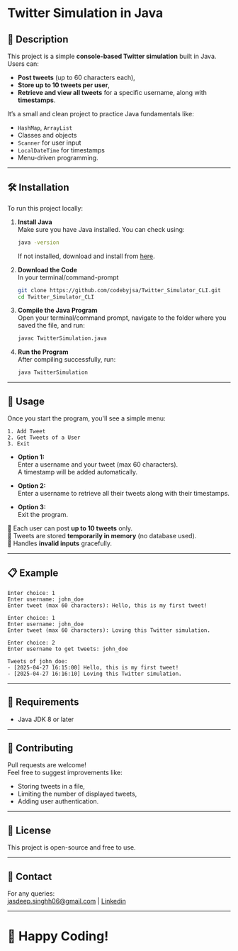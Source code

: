 # Twitter Simulation in Java

## 📖 Description

This project is a simple **console-based Twitter simulation** built in Java.  
Users can:
- **Post tweets** (up to 60 characters each),
- **Store up to 10 tweets per user**,
- **Retrieve and view all tweets** for a specific username, along with **timestamps**.

It’s a small and clean project to practice Java fundamentals like:
- `HashMap`, `ArrayList`
- Classes and objects
- `Scanner` for user input
- `LocalDateTime` for timestamps
- Menu-driven programming.

---

## 🛠 Installation

To run this project locally:

1. **Install Java**  
   Make sure you have Java installed. You can check using:
   ```bash
   java -version
   ```
   If not installed, download and install from [here](https://www.oracle.com/java/technologies/javase-downloads.html).

2. **Download the Code**  
   In your terminal/command-prompt
   ```bash
   git clone https://github.com/codebyjsa/Twitter_Simulator_CLI.git
   cd Twitter_Simulator_CLI
    ```

4. **Compile the Java Program**  
   Open your terminal/command prompt, navigate to the folder where you saved the file, and run:
   ```bash
   javac TwitterSimulation.java
   ```

5. **Run the Program**  
   After compiling successfully, run:
   ```bash
   java TwitterSimulation
   ```

---

## 🚀 Usage

Once you start the program, you'll see a simple menu:

```
1. Add Tweet
2. Get Tweets of a User
3. Exit
```

- **Option 1:**  
  Enter a username and your tweet (max 60 characters).  
  A timestamp will be added automatically.

- **Option 2:**  
  Enter a username to retrieve all their tweets along with their timestamps.

- **Option 3:**  
  Exit the program.

🔹 Each user can post **up to 10 tweets** only.  
🔹 Tweets are stored **temporarily in memory** (no database used).  
🔹 Handles **invalid inputs** gracefully.

---

## 📋 Example

```
Enter choice: 1
Enter username: john_doe
Enter tweet (max 60 characters): Hello, this is my first tweet!

Enter choice: 1
Enter username: john_doe
Enter tweet (max 60 characters): Loving this Twitter simulation.

Enter choice: 2
Enter username to get tweets: john_doe

Tweets of john_doe:
- [2025-04-27 16:15:00] Hello, this is my first tweet!
- [2025-04-27 16:16:10] Loving this Twitter simulation.
```

---

## 📜 Requirements

- Java JDK 8 or later

---

## 🙌 Contributing

Pull requests are welcome!  
Feel free to suggest improvements like:
- Storing tweets in a file,
- Limiting the number of displayed tweets,
- Adding user authentication.

---

## 📄 License

This project is open-source and free to use.

---

## 💬 Contact

For any queries:  
jasdeep.singhh06@gmail.com | [Linkedin](https://www.linkedin.com/in/jasdeep-singh-54ab0423a/)

---

# 🚀 Happy Coding!
